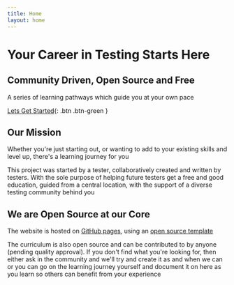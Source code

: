 ```yaml
---
title: Home
layout: home
---
```


# Your Career in Testing Starts Here

## Community Driven, Open Source and Free

A series of learning pathways which guide you at your own pace

[Lets Get Started](http://www.testingpathways.com/pathways){: .btn .btn-green }

## Our Mission

Whether you're just starting out, or wanting to add to your existing skills and level up, there's a learning journey for you

This project was started by a tester, collaboratively created and written by testers.  With the sole purpose of helping future testers get a free and good education, guided from a central location, with the support of a diverse testing community behind you

## We are Open Source at our Core

The website is hosted on [GitHub pages](https://github.com/TestingPathways/testingpathways), using an [open source template](https://just-the-docs.github.io/just-the-docs/)

The curriculum is also open source and can be contributed to by anyone (pending quality approval). If you don't find what you're looking for, then either ask in the community and we'll try and create it as and when we can or you can go on the learning journey yourself and document it on here as you learn so others can benefit from your experience

